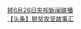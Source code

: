   
[转6月26日央视新闻联播](http://www.dianyue.me/archives/404/zjbg1lbfwqe9ln34/)  
[【头条】脱贫攻坚故事汇](http://www.dianyue.me/archives/409/gpzptp4aqjye5xov/)